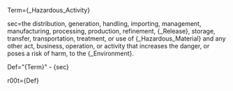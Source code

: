 Term={_Hazardous_Activity}

sec=the distribution, generation, handling, importing, management, manufacturing, processing, production, refinement, {_Release}, storage, transfer, transportation, treatment, or use of {_Hazardous_Material} and any other act, business, operation, or activity that increases the danger, or poses a risk of harm, to the {_Environment}.

Def="{Term}" - {sec}

r00t={Def}
